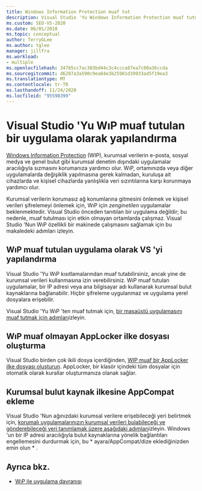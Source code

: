 ```yaml
---
title: Windows Information Protection muaf tut
description: Visual Studio 'Yu Windows Information Protection muaf tutmak ve BT 'nin kurumsal verileri kullanmasına izin vermek hakkında bilgi edinin.
ms.custom: SEO-VS-2020
ms.date: 06/01/2018
ms.topic: conceptual
author: TerryGLee
ms.author: tglee
manager: jillfra
ms.workload:
- multiple
ms.openlocfilehash: 34765cc7ac303bd44c3c4ccca87ea7c00a36ccda
ms.sourcegitcommit: d6207a3a590c9ea84e3b25981d39933ad5f19ea3
ms.translationtype: MT
ms.contentlocale: tr-TR
ms.lasthandoff: 11/24/2020
ms.locfileid: "95598399"
---
```

# <a name="configure-visual-studio-as-a-wip-exempt-app"></a>Visual Studio 'Yu WıP muaf tutulan bir uygulama olarak yapılandırma

[Windows Information Protection](/windows/security/information-protection/windows-information-protection/protect-enterprise-data-using-wip) (WIP), kurumsal verilerin e-posta, sosyal medya ve genel bulut gibi kurumsal denetim dışındaki uygulamalar aracılığıyla sızmasını korumanıza yardımcı olur. WıP, ortamınızda veya diğer uygulamalarda değişiklik yapılmasına gerek kalmadan, kuruluşa ait cihazlarda ve kişisel cihazlarda yanlışlıkla veri sızıntılarına karşı korunmaya yardımcı olur.

Kurumsal verilerin korumasız ağ konumlarına gitmesini önlemek ve kişisel verileri şifrelemeyi önlemek için, WıP için *zenginetilen* uygulamalar beklenmektedir. Visual Studio önceden tanıtılan bir uygulama değildir; bu nedenle, muaf tutulması için etkin olmayan ortamlarda çalışmaz. Visual Studio 'Nun WıP özellikli bir makinede çalışmasını sağlamak için bu makaledeki adımları izleyin.

## <a name="configure-vs-as-a-wip-exempt-app"></a>WıP muaf tutulan uygulama olarak VS 'yi yapılandırma

Visual Studio 'Yu WıP kısıtlamalarından muaf tutabilirsiniz, ancak yine de kurumsal verileri kullanmasına izin verebilirsiniz. WıP muaf tutulan uygulamalar, bir IP adresi veya ana bilgisayar adı kullanarak kurumsal bulut kaynaklarına bağlanabilir. Hiçbir şifreleme uygulanmaz ve uygulama yerel dosyalara erişebilir.

Visual Studio 'Yu WıP 'ten muaf tutmak için, [bir masaüstü uygulamasını muaf tutmak için adımları](/windows/security/information-protection/windows-information-protection/create-wip-policy-using-intune-azure#exempt-apps-from-a-wip-policy)izleyin.

## <a name="create-a-wip-exempt-applocker-policy-file"></a>WıP muaf olmayan AppLocker ilke dosyası oluşturma

Visual Studio birden çok ikili dosya içerdiğinden, [WIP muaf bir AppLocker ilke dosyası oluşturun](/windows/security/threat-protection/windows-defender-application-control/applocker/run-the-automatically-generate-rules-wizard). AppLocker, bir klasör içindeki tüm dosyalar için otomatik olarak kurallar oluşturmanıza olanak sağlar.

## <a name="add-appcompat-to-the-enterprise-cloud-resource-policy"></a>Kurumsal bulut kaynak ilkesine AppCompat ekleme

Visual Studio 'Nun ağınızdaki kurumsal verilere erişebileceği yeri belirtmek için, [korumalı uygulamalarınızın kurumsal verileri bulabileceği ve gönderebileceği yeri tanımlamak üzere aşağıdaki adımları](/windows/security/information-protection/windows-information-protection/create-wip-policy-using-intune-azure#choose-where-apps-can-access-enterprise-data)izleyin. Windows 'un bir IP adresi aracılığıyla bulut kaynaklarına yönelik bağlantıları engellemesini durdurmak için, bu \* ayara/AppCompat/dize eklediğinizden emin olun \* .

## <a name="see-also"></a>Ayrıca bkz.

- [WıP ile uygulama davranışı](/windows/security/information-protection/windows-information-protection/app-behavior-with-wip)
